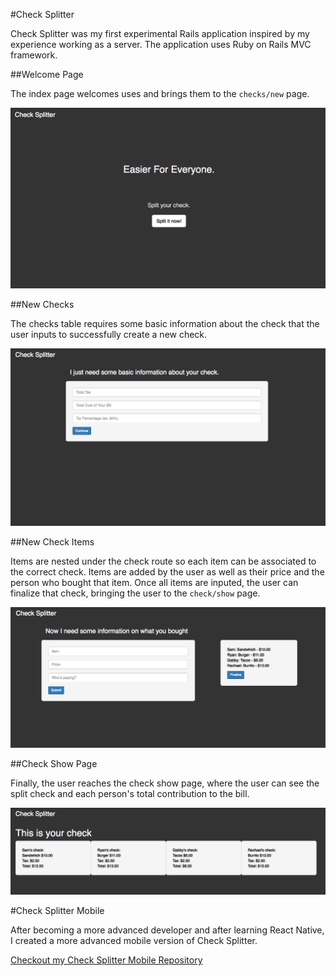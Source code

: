 #Check Splitter

Check Splitter was my first experimental Rails application inspired by my experience working as a server. The application uses Ruby on Rails MVC framework.

##Welcome Page

The index page welcomes uses and brings them to the `checks/new` page.

![alt tag](app/assets/images/splash_page.png)

##New Checks

The checks table requires some basic information about the check that the user inputs to successfully create a new check.

![alt tag](app/assets/images/new_check.png)

##New Check Items

Items are nested under the check route so each item can be associated to the correct check. Items are added by the user as well as their price and the person who bought that item. Once all items are inputed, the user can finalize that check, bringing the user to the `check/show` page.

![alt tag](app/assets/images/new_items.png)

##Check Show Page

Finally, the user reaches the check show page, where the user can see the split check and each person's total contribution to the bill.

![alt tag](app/assets/images/check_display.png)

#Check Splitter Mobile

After becoming a more advanced developer and after learning React Native, I created a more advanced mobile version of Check Splitter.

[Checkout my Check Splitter Mobile Repository](https://github.com/smgoy/CheckSplitterMobile)
